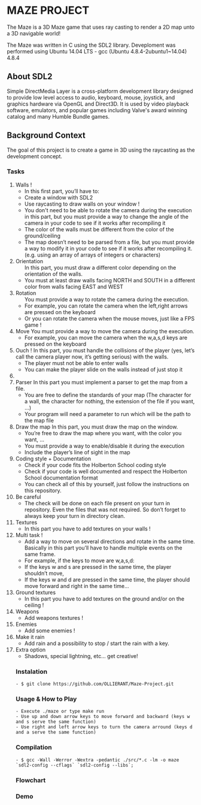 <h1>MAZE PROJECT</h1>
The Maze is a 3D Maze game that uses ray casting to render a 2D map unto a 3D navigable world!

The Maze was written in C using the SDL2 library. Deveploment was performed using Ubuntu 14.04 LTS - gcc (Ubuntu 4.8.4-2ubuntu1~14.04) 4.8.4

<h2>About SDL2</h2>

Simple DirectMedia Layer is a cross-platform development library designed to provide low level access to audio, keyboard, mouse, joystick, and graphics hardware via OpenGL and Direct3D. It is used by video playback software, emulators, and popular games including Valve's award winning catalog and many Humble Bundle games.

<h2>Background Context</h2>
The goal of this project is to create a game in 3D using the raycasting as the development concept.

<h3>Tasks</h3>
<ol>
  <li>Walls !
   <ul>
   <li>In this first part, you’ll have to:</li>
   <li>Create a window with SDL2</li>
   <li>Use raycasting to draw walls on your window !</li>
   <li>You don't need to be able to rotate the camera during the execution in this part, but you must provide a way to change the angle of the camera in your code to see if it works after recompiling it</li>
   <li>The color of the walls must be different from the color of the ground/ceiling</li>
   <li>The map doesn’t need to be parsed from a file, but you must provide a way to modify it in your code to see if it works after recompiling it. (e.g. using an array of arrays of integers or characters)</li>
   </ul>
  </li>
	
  <li>Orientation
  <ul>
  In this part, you must draw a different color depending on the orientation of the walls.
   <li>You must at least draw walls facing NORTH and SOUTH in a different color from walls facing EAST and WEST</li>
  </ul>
  </li>
	
  <li>Rotation
  <ul>
  You must provide a way to rotate the camera during the execution.
   <li>For example, you can rotate the camera when the left,right arrows are pressed on the keyboard</li>
   <li>Or you can rotate the camera when the mouse moves, just like a FPS game !</li>
  </ul>
  </li>

  <li>Move
  You must provide a way to move the camera during the execution.
  <ul>
   <li>For example, you can move the camera when the w,a,s,d keys are pressed on the keyboard</li>
  </ul>
  </li>

  <li>Ouch !
  In this part, you must handle the collisions of the player (yes, let’s call the camera player now, it’s getting serious) with the walls.
  <ul>
   <li>The player must not be able to enter walls</li>
   <li>You can make the player slide on the walls instead of just stop it</li>
  </ul>
  <li>

  <li>Parser
  In this part you must implement a parser to get the map from a file.
  <ul>
   <li>You are free to define the standards of your map (The character for a wall, the character for nothing, the extension of the file if you want, …)</li>
   <li>Your program will need a parameter to run which will be the path to the map file</li>
  </ul>
  </li>

  <li>Draw the map
  In this part, you must draw the map on the window.
  <ul>
   <li>You’re free to draw the map where you want, with the color you want, …</li>
   <li>You must provide a way to enable/disable it during the execution</li>
   <li>Include the player’s line of sight in the map</li>
  </ul>
  </li>

  <li>Coding style + Documentation
  <ul>
   <li>Check if your code fits the Holberton School coding style</li>
   <li>Check if your code is well documented and respect the Holberton School documentation format</li>
   <li>You can check all of this by yourself, just follow the instructions on this repository.</li>
  </ul>
  </li>

  <li>Be careful
  <ul>
   <li>The check will be done on each file present on your turn in repository. Even the files that was not required. So don’t forget to always keep your turn in directory clean.</li>
  </ul>
  </li>

  <li>Textures
  <ul>
   <li>In this part you have to add textures on your walls !</li>
  </ul>
  </li>


  <li>Multi task !
  <ul>
   <li>Add a way to move on several directions and rotate in the same time. Basically in this part you’ll have to handle multiple events on the same frame.</li>
   <li>For example, if the keys to move are w,a,s,d:</li>
   <li>If the keys w and s are pressed in the same time, the player shouldn’t move,</li>
   <li>If the keys w and d are pressed in the same time, the player should move forward and right in the same time…</li>
  </ul>
  </li>

  <li>Ground textures
  <ul>
   <li>In this part you have to add textures on the ground and/or on the ceiling !</li>
  </ul>
  </li>

  <li>Weapons
  <ul>
   <li>Add weapons textures !</li>
  </ul>
  </li>

  <li>Enemies
  <ul>
   <li>Add some enemies !</li>
  </ul>
  </li>

  <li>Make it rain
  <ul>
   <li>Add rain and a possibility to stop / start the rain with a key.</li>
  </ul>
  </li>

  <li>Extra option
  <ul>
   <li>Shadows, special lightning, etc… get creative!</li>
  </ul>
  </li>

<h3>Instalation</h3>

	- $ git clone https://github.com/OLLIERANT/Maze-Project.git

<h3>Usage & How to Play</h3>

	- Execute ./maze or type make run
	- Use up and down arrow keys to move forward and backward (keys w and s serve the same function)
	- Use right and left arrow keys to turn the camera arround (keys d and a serve the same function)

<h3>Compilation</h3>

	- $ gcc -Wall -Werror -Wextra -pedantic ./src/*.c -lm -o maze `sdl2-config --cflags` `sdl2-config --libs`;

<h3>Flowchart</3>

<h3>Demo</h3>
